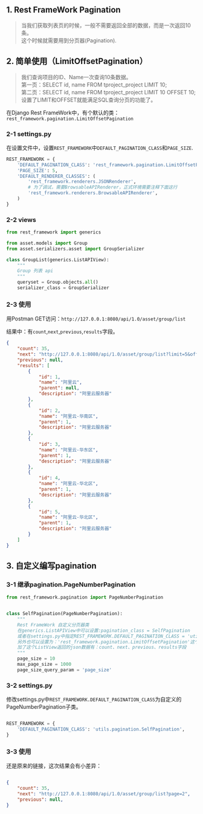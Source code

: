 ## 1. Rest FrameWork Pagination

> 当我们获取列表页的时候，一般不需要返回全部的数据，而是一次返回10条。  
> 这个时候就需要用到分页器\(Pagination\).

## 2. 简单使用（LimitOffsetPagination）

> 我们查询项目的ID、Name一次查询10条数据。  
> 第一页：SELECT id, name FROM tproject\_project LIMIT 10;  
> 第二页：SELECT id, name FROM tproject\_project LIMIT 10 OFFSET 10;  
> 设置了LIMIT和OFFSET就能满足SQL查询分页的功能了。

在Django Rest FrameWork中，有个默认的类：`rest_framework.pagination.LimitOffsetPagination`

### 2-1 settings.py

在设置文件中，设置`REST_FRAMEWORK`中`DEFAULT_PAGINATION_CLASS`和`PAGE_SIZE`.

```python
REST_FRAMEWORK = {
    'DEFAULT_PAGINATION_CLASS': 'rest_framework.pagination.LimitOffsetPagination',
    'PAGE_SIZE': 5,
    'DEFAULT_RENDERER_CLASSES': (
        'rest_framework.renderers.JSONRenderer',
        # 为了调试，需要BrowsableAPIRenderer，正式环境需要注释下面这行
        'rest_framework.renderers.BrowsableAPIRenderer',
    )
}
```

### 2-2 views

```python
from rest_framework import generics

from asset.models import Group
from asset.serializers.asset import GroupSerializer

class GroupList(generics.ListAPIView):
    """
    Group 列表 api
    """
    queryset = Group.objects.all()
    serializer_class = GroupSerializer
```

### 2-3 使用

用Postman GET访问：`http://127.0.0.1:8080/api/1.0/asset/group/list`

结果中：有`count`,`next`,`previous`,`results`字段。

```json
{
    "count": 35,
    "next": "http://127.0.0.1:8080/api/1.0/asset/group/list?limit=5&offset=5",
    "previous": null,
    "results": [
        {
            "id": 1,
            "name": "阿里云",
            "parent": null,
            "description": "阿里云服务器"
        },
        {
            "id": 2,
            "name": "阿里云-华南区",
            "parent": 1,
            "description": "阿里云服务器"
        },
        {
            "id": 3,
            "name": "阿里云-华东区",
            "parent": 1,
            "description": "阿里云服务器"
        },
        {
            "id": 4,
            "name": "阿里云-华北区",
            "parent": 1,
            "description": "阿里云服务器"
        },
        {
            "id": 5,
            "name": "阿里云-华北区",
            "parent": 1,
            "description": "阿里云服务器"
        }
    ]
}
```

## 3. 自定义编写pagination

### 3-1 继承pagination.PageNumberPagination

```python
from rest_framework.pagination import PageNumberPagination


class SelfPagination(PageNumberPagination):
    """
    Rest FrameWork 自定义分页器类
    在generics.ListAPIView中可以设置:pagination_class = SelfPagination
    或者在settings.py中指定REST_FRAMEWORK.DEFAULT_PAGINATION_CLASS = 'utils.pagations.SelfPagination'
    另外也可以设置为：'rest_framework.pagination.LimitOffsetPagination'这个类
    加了这个ListView返回的json数据有：count、next、previous、results字段
    """
    page_size = 10
    max_page_size = 1000
    page_size_query_param = 'page_size'
```

### 3-2 settings.py

修改settings.py中`REST_FRAMEWORK.DEFAULT_PAGINATION_CLASS`为自定义的PageNumberPagination子类。

```python

REST_FRAMEWORK = {
    'DEFAULT_PAGINATION_CLASS': 'utils.pagination.SelfPagination',
}
```

### 3-3 使用

还是原来的链接，这次结果会有小差异：

```json

{
    "count": 35,
    "next": "http://127.0.0.1:8080/api/1.0/asset/group/list?page=2",
    "previous": null,
}
```



